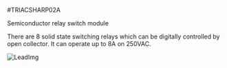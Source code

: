 <!--- Created:2017-01-02T13:57:00.788656: ---> 
<!--- Author:Mlab: ---> 
<!--- AuthorEmail:email@mlab.cz: ---> 
<!--- Tags:None: ---> 
<!--- Ust:None: ---> 
<!--- Name:TRIACSHARP02A: --->
#TRIACSHARP02A 
<!--- LongName --->
Semiconductor relay switch module
<!--- ELongName ---> 

<!--- Lead --->
There are 8 solid state switching relays which can be digitally controlled by open collector. It can operate up to 8A on 250VAC.
<!--- ELead ---> 

![LeadImg](DOC/SRC/img//home/roman/repos/test-mlab-repos/Modules/PowerSW/TRIACSHARP02A/DOC/SRC/img//TRIACSHARP02A_Top_Big.jpg) 


​
​
<!--- Description --->
<!--- EDescription --->
<!--- Content --->
<!--- EContent --->
            